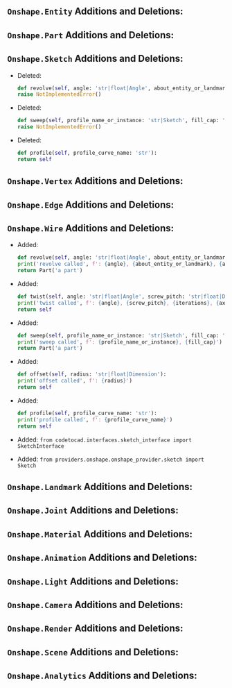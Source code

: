 ## `Onshape.Entity` Additions and Deletions:

## `Onshape.Part` Additions and Deletions:

## `Onshape.Sketch` Additions and Deletions:


- Deleted:
    ```python
    def revolve(self, angle: 'str|float|Angle', about_entity_or_landmark: 'str|Entity', axis: 'str|int|Axis'='z') -> 'Part':
    raise NotImplementedError()
    ```

- Deleted:
    ```python
    def sweep(self, profile_name_or_instance: 'str|Sketch', fill_cap: 'bool'=True) -> 'Part':
    raise NotImplementedError()
    ```

- Deleted:
    ```python
    def profile(self, profile_curve_name: 'str'):
    return self
    ```
## `Onshape.Vertex` Additions and Deletions:

## `Onshape.Edge` Additions and Deletions:

## `Onshape.Wire` Additions and Deletions:


- Added:
    ```python
    def revolve(self, angle: 'str|float|Angle', about_entity_or_landmark: 'str|Entity', axis: 'str|int|Axis'='z') -> 'PartInterface':
    print('revolve called', f': {angle}, {about_entity_or_landmark}, {axis}')
    return Part('a part')
    ```

- Added:
    ```python
    def twist(self, angle: 'str|float|Angle', screw_pitch: 'str|float|Dimension', iterations: 'int'=1, axis: 'str|int|Axis'='z'):
    print('twist called', f': {angle}, {screw_pitch}, {iterations}, {axis}')
    return self
    ```

- Added:
    ```python
    def sweep(self, profile_name_or_instance: 'str|Sketch', fill_cap: 'bool'=True) -> 'PartInterface':
    print('sweep called', f': {profile_name_or_instance}, {fill_cap}')
    return Part('a part')
    ```

- Added:
    ```python
    def offset(self, radius: 'str|float|Dimension'):
    print('offset called', f': {radius}')
    return self
    ```

- Added:
    ```python
    def profile(self, profile_curve_name: 'str'):
    print('profile called', f': {profile_curve_name}')
    return self
    ```
- Added: `from codetocad.interfaces.sketch_interface import SketchInterface`

- Added: `from providers.onshape.onshape_provider.sketch import Sketch`

## `Onshape.Landmark` Additions and Deletions:

## `Onshape.Joint` Additions and Deletions:

## `Onshape.Material` Additions and Deletions:

## `Onshape.Animation` Additions and Deletions:

## `Onshape.Light` Additions and Deletions:

## `Onshape.Camera` Additions and Deletions:

## `Onshape.Render` Additions and Deletions:

## `Onshape.Scene` Additions and Deletions:

## `Onshape.Analytics` Additions and Deletions:

